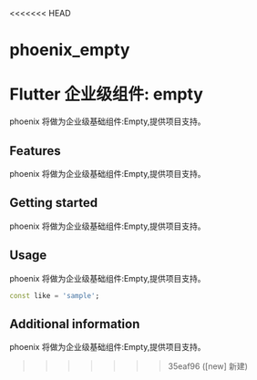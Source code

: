 <<<<<<< HEAD
# phoenix_empty
Flutter 企业级组件: empty
=======
<!--
 * @Author: lipeng 1162423147@qq.com
 * @Date: 2023-09-24 10:46:36
 * @LastEditors: lipeng 1162423147@qq.com
 * @LastEditTime: 2023-09-24 10:47:21
 * @FilePath: /phoenix_empty/README.md
 * @Description: 这是默认设置,请设置`customMade`, 打开koroFileHeader查看配置 进行设置: https://github.com/OBKoro1/koro1FileHeader/wiki/%E9%85%8D%E7%BD%AE
-->
<!--
This README describes the package. If you publish this package to pub.dev,
this README's contents appear on the landing page for your package.

For information about how to write a good package README, see the guide for
[writing package pages](https://dart.dev/guides/libraries/writing-package-pages).

For general information about developing packages, see the Dart guide for
[creating packages](https://dart.dev/guides/libraries/create-library-packages)
and the Flutter guide for
[developing packages and plugins](https://flutter.dev/developing-packages).
-->

phoenix 将做为企业级基础组件:Empty,提供项目支持。

## Features

phoenix 将做为企业级基础组件:Empty,提供项目支持。

## Getting started

phoenix 将做为企业级基础组件:Empty,提供项目支持。

## Usage

phoenix 将做为企业级基础组件:Empty,提供项目支持。

```dart
const like = 'sample';
```

## Additional information

phoenix 将做为企业级基础组件:Empty,提供项目支持。
>>>>>>> 35eaf96 ([new] 新建)
